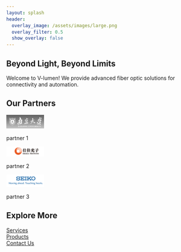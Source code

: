 ```yaml
---
layout: splash
header:
  overlay_image: /assets/images/large.png
  overlay_filter: 0.5
  show_overlay: false
---
```

<div class="header-slogan">
  <h2>Beyond Light, Beyond Limits</h2>
</div>

Welcome to V-lumen! We provide advanced fiber optic solutions for connectivity and automation.

## Our Partners
<div class="feature-row">
  <div class="feature-row__item">
    <img src="/assets/images/partner1.png" alt="partner 1" width="100">
    <p>partner 1</p>
  </div>
  <div class="feature-row__item">
    <img src="/assets/images/partner2.png" alt="partner 2" width="100">
    <p>partner 2</p>
  </div>
  <div class="feature-row__item">
    <img src="/assets/images/partner3.png" alt="partner 3" width="100">
    <p>partner 3</p>
  </div>
</div>

## Explore More
<div class="grid__wrapper">
  <div class="grid__item">
    <a href="/services/" class="btn btn--primary">Services</a>
  </div>
  <div class="grid__item">
    <a href="/products/" class="btn btn--primary">Products</a>
  </div>
  <div class="grid__item">
    <a href="/contact/" class="btn btn--primary">Contact Us</a>
  </div>
</div>